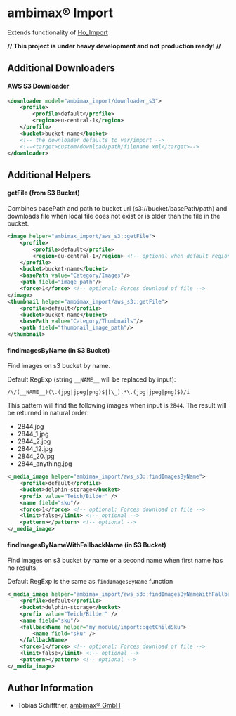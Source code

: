 
# ambimax® Import

Extends functionality of [Ho_Import](https://github.com/ho-nl/magento1-Ho_Import)

**// This project is under heavy development and not production ready! //**

## Additional Downloaders

#### AWS S3 Downloader
```XML
<downloader model="ambimax_import/downloader_s3">
    <profile>
        <profile>default</profile>
        <region>eu-central-1</region>
    </profile>
    <bucket>bucket-name</bucket>
    <!-- the downloader defaults to var/import -->
    <!--<target>custom/download/path/filename.xml</target>-->
</downloader>
```

## Additional Helpers
 
#### getFile (from S3 Bucket)
Combines basePath and path to bucket url (s3://bucket/basePath/path) and downloads file when 
local file does not exist or is older than the file in the bucket.

```XML
<image helper="ambimax_import/aws_s3::getFile">
    <profile>
        <profile>default</profile>
        <region>eu-central-1</region> <!-- optional when default region is set in backend -->
    </profile>
    <bucket>bucket-name</bucket>
    <basePath value="Category/Images"/>
    <path field="image_path"/>   
    <force>1</force> <!-- optional: Forces download of file -->
</image>
<thumbnail helper="ambimax_import/aws_s3::getFile">
    <profile>default</profile>
    <bucket>bucket-name</bucket>
    <basePath value="Category/Thumbnails"/>
    <path field="thumbnail_image_path"/>
</thumbnail>
```
 
#### findImagesByName (in S3 Bucket)
Find images on s3 bucket by name.

Default RegExp (string `__NAME__` will be replaced by input):
```REGEXP
/\/(__NAME__)(\.(jpg|jpeg|png)$|[\_].*\.(jpg|jpeg|png)$)/i
```

This pattern will find the following images when input is `2844`. The result will be returned in natural order:

 - 2844.jpg
 - 2844_1.jpg
 - 2844_2.jpg
 - 2844_12.jpg
 - 2844_20.jpg
 - 2844_anything.jpg

```XML
<_media_image helper="ambimax_import/aws_s3::findImagesByName">
    <profile>default</profile>
    <bucket>delphin-storage</bucket>
    <prefix value="Teich/Bilder" />
    <name field="sku"/>
    <force>1</force> <!-- optional: Forces download of file -->
    <limit>false</limit> <!-- optional -->
    <pattern></pattern> <!-- optional -->
</_media_image>
```

#### findImagesByNameWithFallbackName (in S3 Bucket)

Find images on s3 bucket by name or a second name when first name has no results.

Default RegExp is the same as `findImagesByName` function

```XML
<_media_image helper="ambimax_import/aws_s3::findImagesByNameWithFallbackName">
    <profile>default</profile>
    <bucket>delphin-storage</bucket>
    <prefix value="Teich/Bilder" />
    <name field="sku"/>
    <fallbackName helper="my_module/import::getChildSku">
        <name field="sku" />
    </fallbackName>
    <force>1</force> <!-- optional: Forces download of file -->
    <limit>false</limit> <!-- optional -->
    <pattern></pattern> <!-- optional -->
</_media_image>
```


## Author Information

 - Tobias Schifftner, [ambimax® GmbH](https://www.ambimax.de)
